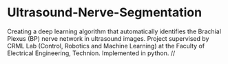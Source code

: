 # Ultrasound-Nerve-Segmentation

Creating a deep learning algorithm that automatically identifies the Brachial Plexus (BP) nerve network in ultrasound images. Project supervised by CRML Lab (Control, Robotics and Machine Learning) at the Faculty of Electrical Engineering, Technion.
Implemented in python.
//
